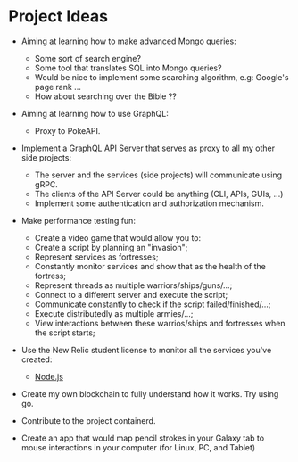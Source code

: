 # Project Ideas

- Aiming at learning how to make advanced Mongo queries:
  - Some sort of search engine?
  - Some tool that translates SQL into Mongo queries?
  - Would be nice to implement some searching algorithm, e.g: Google's page rank ...
  - How about searching over the Bible ??

- Aiming at learning how to use GraphQL:
  - Proxy to PokeAPI.

- Implement a GraphQL API Server that serves as proxy to all my other side projects:
   * The server and the services (side projects) will communicate using gRPC.
   * The clients of the API Server could be anything (CLI, APIs, GUIs, ...)
   * Implement some authentication and authorization mechanism.

- Make performance testing fun:
   * Create a video game that would allow you to:
   * Create a script by planning an "invasion";
   * Represent services as fortresses;
   * Constantly monitor services and show that as the health of the fortress;
   * Represent threads as multiple warriors/ships/guns/...;
   * Connect to a different server and execute the script;
   * Communicate constantly to check if the script failed/finished/...;
   * Execute distributedly as multiple armies/...;
   * View interactions between these warrios/ships and fortresses when the script starts;

- Use the New Relic student license to monitor all the services you've created:
   * [Node.js](https://newrelic.com/blog/best-practices/nodejs-application-monitoring)

- Create my own blockchain to fully understand how it works. Try using go.

- Contribute to the project containerd.

- Create an app that would map pencil strokes in your Galaxy tab to mouse interactions in your computer (for Linux, PC, and Tablet)
